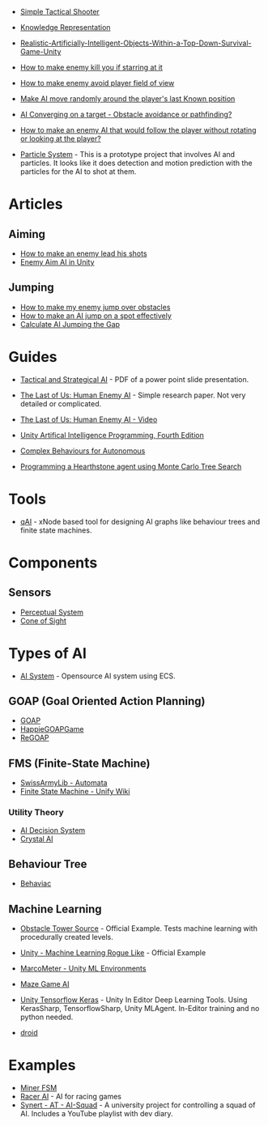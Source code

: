* [Simple Tactical Shooter](https://github.com/AlexJohnKennedy/SimpleTacticalShooter)
* [Knowledge Representation](https://github.com/chris-gong/knowledge-representation)
* [Realistic-Artificially-Intelligent-Objects-Within-a-Top-Down-Survival-Game-Unity](https://github.com/CBerger1997/Realistic-Artificially-Intelligent-Objects-Within-a-Top-Down-Survival-Game-Unity-)

* [How to make enemy kill you if starring at it](https://answers.unity.com/questions/319733/how-to-make-enemy-kill-you-if-starring-at-it.html)
* [How to make enemy avoid player field of view](https://answers.unity.com/questions/988301/how-to-make-enemy-avoid-player-field-of-view.html)
* [Make AI move randomly around the player's last Known position](https://answers.unity.com/questions/1264164/making-the-ai-move-randomly-around-the-players-las.html)

* [AI Converging on a target - Obstacle avoidance or pathfinding?](https://answers.unity.com/questions/396309/ai-converging-on-a-target-obstacle-avoidance-or-pa.html)


* [How to make an enemy AI that would follow the player without rotating or looking at the player?](https://stackoverflow.com/questions/16844020/how-to-make-an-enemy-ai-that-would-follow-the-player-without-rotating-or-looking)

* [Particle System](https://github.com/JoachimLaviolette/particle-system) - This is a prototype project that involves AI and particles.  It looks like it does detection and motion prediction with the particles for the AI to shot at them.

# Articles

## Aiming
* [How to make an enemy lead his shots](https://answers.unity.com/questions/506772/how-do-i-make-an-enemy-lead-his-shots.html)
* [Enemy Aim AI in Unity](http://www.theappguruz.com/blog/enemy-aim-ai-unity)

## Jumping

* [How to make my enemy jump over obstacles](https://answers.unity.com/questions/172740/finalyy-my-first-game-in-unity-you-must-see-this.html)
* [How to make an AI jump on a spot effectively](https://gamedev.stackexchange.com/questions/37916/making-ai-jump-on-a-spot-effectively)
* [Calculate AI Jumping the Gap](https://answers.unity.com/questions/973058/calculate-ai-jumping-the-gap.html)


# Guides
* [Tactical and Strategical AI](http://www.cse.scu.edu/~tschwarz/COEN129/PPT/Tactical%20and%20Strategical%20AI.pdf) - PDF of a power point slide presentation.
* [The Last of Us: Human Enemy AI](http://gamelabgraz.com/wp-content/uploads/2017/02/Humam-AI-summary.pdf) - Simple research paper.  Not very detailed or complicated.
* [The Last of Us: Human Enemy AI - Video](http://www.gdcvault.com/play/1020338/The-Last-of-Us-Human)
* [Unity Artifical Intelligence Programming, Fourth Edition](https://github.com/PacktPublishing/Unity-Artificial-Intelligence-Programming-Fourth-Edition)
* [Complex Behaviours for Autonomous](http://pievisdev.blogspot.com/2015/05/complex-behaviours-for-autonomous.html)

* [Programming a Hearthstone agent using Monte Carlo Tree Search](https://daim.idi.ntnu.no/masteroppgaver/014/14750/masteroppgave.pdf)

# Tools

* [qAI](https://github.com/jlreymendez/qAI) - xNode based tool for designing AI graphs like behaviour trees and finite state machines.

# Components

## Sensors
* [Perceptual System](https://github.com/IceLanguage/LinHoweGameAlgorithm/tree/master/Assets/Scripts/08-PerceptualSystem)
* [Cone of Sight](https://gist.github.com/grimmdev/76668ee44bf7c62bdc26)

# Types of AI

* [AI System](https://github.com/BuildingBetterGames/AISystem) - Opensource AI system using ECS.

## GOAP (Goal Oriented Action Planning)
* [GOAP](https://github.com/sploreg/goap)
* [HappieGOAPGame](https://github.com/anneomcl/HappieGOAPGame)
* [ReGOAP](https://github.com/luxkun/ReGoap)

## FMS (Finite-State Machine)
* [SwissArmyLib - Automata](https://github.com/ArchonInteractive/SwissArmyLib/tree/master/Archon.SwissArmyLib/Automata)
* [Finite State Machine - Unify Wiki](http://wiki.unity3d.com/index.php?title=Finite_State_Machine)
### Utility Theory
* [AI Decision System](https://github.com/vichasselmann/aidecisionsystem)
* [Crystal AI](https://github.com/igiagkiozis/CrystalAI)
## Behaviour Tree
* [Behaviac](https://github.com/Tencent/behaviac)
## Machine Learning
* [Obstacle Tower Source](https://github.com/Unity-Technologies/obstacle-tower-source) - Official Example.  Tests machine learning with procedurally created levels.
* [Unity - Machine Learning Rogue Like](https://github.com/UnityTechnologies/MachineLearningRoguelike) - Official Example
* [MarcoMeter - Unity ML Environments](https://github.com/MarcoMeter/Unity-ML-Environments)
* [Maze Game AI](https://github.com/tavik000/MazeGameAI)

* [Unity Tensorflow Keras](https://github.com/tcmxx/UnityTensorflowKeras) - Unity In Editor Deep Learning Tools. Using KerasSharp, TensorflowSharp, Unity MLAgent. In-Editor training and no python needed. 

* [droid](https://github.com/sintefneodroid/droid)

# Examples

* [Miner FSM](https://github.com/igna92ts/unity_miner_fsm)
* [Racer AI](https://github.com/jcbang/RacerAI) - AI for racing games
* [Synert - AT - AI-Squad](https://github.com/Synert/AT-AI-Squad) - A university project for controlling a squad of AI.  Includes a YouTube playlist with dev diary.
